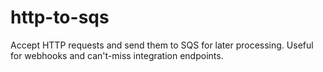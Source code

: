 # http-to-sqs
Accept HTTP requests and send them to SQS for later processing. Useful for webhooks and can't-miss integration endpoints.
